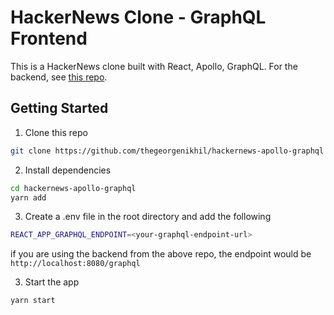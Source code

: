 # HackerNews Clone - GraphQL Frontend

This is a HackerNews clone built with React, Apollo, GraphQL. For the backend, see [this repo]().

## Getting Started

1. Clone this repo

```bash
git clone https://github.com/thegeorgenikhil/hackernews-apollo-graphql
```

2. Install dependencies

```bash
cd hackernews-apollo-graphql
yarn add
```

3. Create a .env file in the root directory and add the following

```bash
REACT_APP_GRAPHQL_ENDPOINT=<your-graphql-endpoint-url>
```

if you are using the backend from the above repo, the endpoint would be `http://localhost:8080/graphql`

3. Start the app

```bash
yarn start
```
